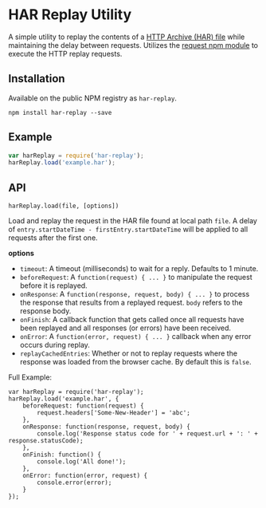 # HAR Replay Utility

A simple utility to replay the contents of a [HTTP Archive (HAR) file](https://dvcs.w3.org/hg/webperf/raw-file/tip/specs/HAR/Overview.html) while maintaining the delay between requests. Utilizes the [request npm module](https://www.npmjs.com/package/request) to execute the HTTP replay requests.

## Installation

Available on the public NPM registry as `har-replay`.

```
npm install har-replay --save
```

## Example

```javascript
var harReplay = require('har-replay');
harReplay.load('example.har');
```

## API

`harReplay.load(file, [options])`

Load and replay the request in the HAR file found at local path `file`. A delay of `entry.startDateTime - firstEntry.startDateTime` will be applied to all requests after the first one.

**options**

* `timeout`: A timeout (milliseconds) to wait for a reply. Defaults to 1 minute.
* `beforeRequest`: A `function(request) { ... }` to manipulate the request before it is replayed.
* `onResponse`: A `function(response, request, body) { ... }` to process the response that results from a replayed request. `body` refers to the response body.
* `onFinish`: A callback function that gets called once all requests have been replayed and all responses (or errors) have been received.
* `onError`: A `function(error, request) { ... }` callback when any error occurs during replay.
* `replayCachedEntries`: Whether or not to replay requests where the response was loaded from the browser cache. By default this is `false`.

Full Example:

```javscript
var harReplay = require('har-replay');
harReplay.load('example.har', { 
	beforeRequest: function(request) {
		request.headers['Some-New-Header'] = 'abc';
	},
	onResponse: function(response, request, body) {
		console.log('Response status code for ' + request.url + ': ' + response.statusCode);
	},
	onFinish: function() {
		console.log('All done!');
	},
	onError: function(error, request) {
		console.error(error);
	}
});
```
